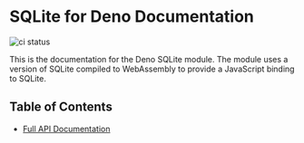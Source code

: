 # SQLite for Deno Documentation

![ci status](https://github.com/dyedgreen/deno-sqlite/workflows/ci/badge.svg?branch=master)

This is the documentation for the Deno SQLite module. The module
uses a version of SQLite compiled to WebAssembly to provide a
JavaScript binding to SQLite.

## Table of Contents

- [Full API Documentation](api.md)
